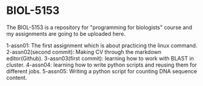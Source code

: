 # BIOL-5153
The BIOL-5153 is a repository for "programming for biologists" course and my assignments are going to be uploaded here.

1-assn01: The first assignment which is about practicing the linux command.
2-assn02(second commit): Making CV through the markdown editor(Github).
3-assn03(first commit): learning how to work with BLAST in cluster.
4-assn04: learning how to write python scripts and reusing them for different jobs. 
5-assn05: Writing a python script for counting DNA sequence content.
